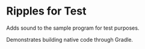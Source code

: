 # Ripples for Test

Adds sound to the sample program for test purposes.

Demonstrates building native code through Gradle.
